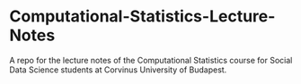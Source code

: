 # Computational-Statistics-Lecture-Notes
A repo for the lecture notes of the Computational Statistics course for Social Data Science students at Corvinus University of Budapest.
